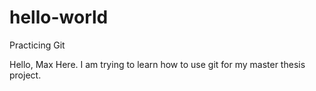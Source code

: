 # hello-world
Practicing Git

Hello, Max Here. I am trying to learn how to use git for my master thesis project.
